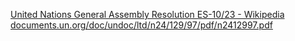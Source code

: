 [United Nations General Assembly Resolution ES-10/23 - Wikipedia](https://en.wikipedia.org/wiki/United_Nations_General_Assembly_Resolution_ES-10/23)
[documents.un.org/doc/undoc/ltd/n24/129/97/pdf/n2412997.pdf](https://daccess-ods.un.org/access.nsf/Get?OpenAgent&DS=A/ES-10/L.30/Rev.1&Lang=E)